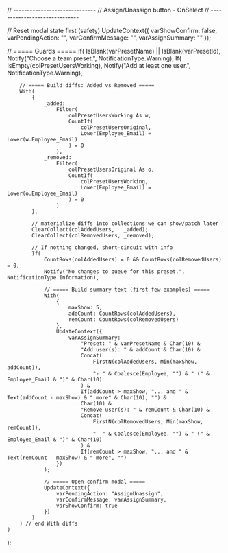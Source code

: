 // ------------------------------
// Assign/Unassign button - OnSelect
// ------------------------------

// Reset modal state first (safety)
UpdateContext({
    varShowConfirm:    false,
    varPendingAction:  "",
    varConfirmMessage: "",
    varAssignSummary:  ""
});

// ===== Guards =====
If(
    IsBlank(varPresetName) || IsBlank(varPresetId),
    Notify("Choose a team preset.", NotificationType.Warning),
    If(
        IsEmpty(colPresetUsersWorking),
        Notify("Add at least one user.", NotificationType.Warning),

        // ===== Build diffs: Added vs Removed =====
        With(
            {
                _added:
                    Filter(
                        colPresetUsersWorking As w,
                        CountIf(
                            colPresetUsersOriginal,
                            Lower(Employee_Email) = Lower(w.Employee_Email)
                        ) = 0
                    ),
                _removed:
                    Filter(
                        colPresetUsersOriginal As o,
                        CountIf(
                            colPresetUsersWorking,
                            Lower(Employee_Email) = Lower(o.Employee_Email)
                        ) = 0
                    )
            },

            // materialize diffs into collections we can show/patch later
            ClearCollect(colAddedUsers,   _added);
            ClearCollect(colRemovedUsers, _removed);

            // If nothing changed, short-circuit with info
            If(
                CountRows(colAddedUsers) = 0 && CountRows(colRemovedUsers) = 0,
                Notify("No changes to queue for this preset.", NotificationType.Information),

                // ===== Build summary text (first few examples) =====
                With(
                    {
                        maxShow: 5,
                        addCount: CountRows(colAddedUsers),
                        remCount: CountRows(colRemovedUsers)
                    },
                    UpdateContext({
                        varAssignSummary:
                            "Preset: " & varPresetName & Char(10) &
                            "Add user(s): " & addCount & Char(10) &
                            Concat(
                                FirstN(colAddedUsers, Min(maxShow, addCount)),
                                "- " & Coalesce(Employee, "") & " (" & Employee_Email & ")" & Char(10)
                            ) &
                            If(addCount > maxShow, "... and " & Text(addCount - maxShow) & " more" & Char(10), "") &
                            Char(10) &
                            "Remove user(s): " & remCount & Char(10) &
                            Concat(
                                FirstN(colRemovedUsers, Min(maxShow, remCount)),
                                "- " & Coalesce(Employee, "") & " (" & Employee_Email & ")" & Char(10)
                            ) &
                            If(remCount > maxShow, "... and " & Text(remCount - maxShow) & " more", "")
                    })
                );

                // ===== Open confirm modal =====
                UpdateContext({
                    varPendingAction: "AssignUnassign",
                    varConfirmMessage: varAssignSummary,
                    varShowConfirm: true
                })
            )
        ) // end With diffs
    )
);
